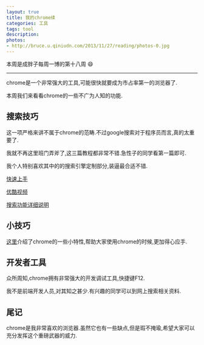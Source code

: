 ```yaml
---
layout: true
title: 我的chrome续
categories: 工具
tags: tool
description:
photos:
- http://bruce.u.qiniudn.com/2013/11/27/reading/photos-0.jpg
---
```


本周是成胖子每周一博的第十八周 :smile:

---
chrome是一个非常强大的工具,可能很快就要成为市占率第一的浏览器了.

本周我们来看看chrome的一些不广为人知的功能.

<!--more-->

## 搜索技巧

这一项严格来讲不属于chrome的范畴.不过google搜索对于程序员而言,真的太重要了.

我就不再这里班门弄斧了,这三篇教程都非常不错.急性子的同学看第一篇即可.

我个人特别喜欢其中的的搜索引擎定制部分,装逼最合适不错.

[快速上手](http://mp.weixin.qq.com/s?__biz=MjM5OTMxMzA4NQ==&mid=406465058&idx=2&sn=ba35bba4821ba6072e106f2f89851ac8&scene=1&srcid=0215XTZLHdPZ3jVjb6Nq3HUX#rd)

[优酷视频](http://v.youku.com/v_show/id_XMTgzNzA4Nzky.html#paction)

[搜索功能详细说明](http://www.williamlong.info/archives/728.html)

## 小技巧

[这里](http://mp.weixin.qq.com/s?__biz=MjM5OTMxMzA4NQ==&mid=407968030&idx=2&sn=9ebf21ec0701b836d198caf5809ce04f&scene=1&srcid=0324tMgqsVRSHeVMPGOQiskl#rd)介绍了chrome的一些小特性,帮助大家使用chrome的时候,更加得心应手.

## 开发者工具
众所周知,chrome拥有非常强大的开发调试工具,快捷键F12.

我不是前端开发人员,对其知之甚少.有兴趣的同学可以到网上搜索相关资料.

## 尾记
chrome是我非常喜欢的浏览器.虽然它也有一些缺点,但是瑕不掩瑜,希望大家可以充分发挥这个重磅武器的威力.
